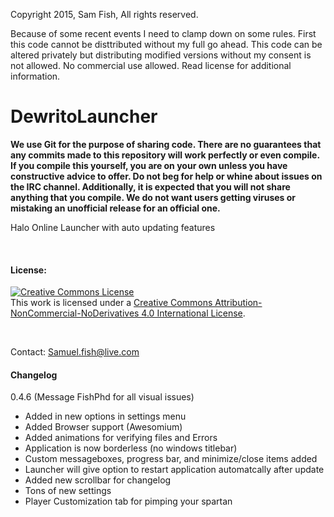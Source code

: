 Copyright 2015, Sam Fish, All rights reserved.

Because of some recent events I need to clamp down on some rules. First this code cannot be disttributed without my full go ahead. This code can be altered privately but distributing modified versions without my consent is not allowed. No commercial use allowed. Read license for additional information.


# DewritoLauncher

**We use Git for the purpose of sharing code. There are no guarantees that any commits made to this repository will work perfectly or even compile. If you compile this yourself, you are on your own unless you have constructive advice to offer. Do not beg for help or whine about issues on the IRC channel. Additionally, it is expected that you will not share anything that you compile. We do not want users getting viruses or mistaking an unofficial release for an official one.**

Halo Online Launcher with auto updating features

&nbsp;

#### License:

<a rel="license" href="http://creativecommons.org/licenses/by-nc-nd/4.0/"><img alt="Creative Commons License" style="border-width:0" src="https://i.creativecommons.org/l/by-nc-nd/4.0/88x31.png" /></a><br />This work is licensed under a <a rel="license" href="http://creativecommons.org/licenses/by-nc-nd/4.0/">Creative Commons Attribution-NonCommercial-NoDerivatives 4.0 International License</a>.

&nbsp;

Contact: Samuel.fish@live.com

#### Changelog

0.4.6 (Message FishPhd for all visual issues)
* Added in new options in settings menu
* Added Browser support (Awesomium)
* Added animations for verifying files and Errors
* Application is now borderless (no windows titlebar)
* Custom messageboxes, progress bar, and minimize/close items added
* Launcher will give option to restart application automatcally after update
* Added new scrollbar for changelog
* Tons of new settings
* Player Customization tab for pimping your spartan
